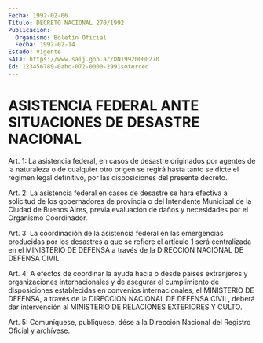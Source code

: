 ```yaml
---
Fecha: 1992-02-06
Título: DECRETO NACIONAL 270/1992
Publicación:
  Organismo: Boletín Oficial
  Fecha: 1992-02-14
Estado: Vigente
SAIJ: https://www.saij.gob.ar/DN19920000270
Id: 123456789-0abc-072-0000-2991soterced
---
```

# ASISTENCIA FEDERAL ANTE SITUACIONES DE DESASTRE NACIONAL

<a id="1"></a>
Art. 1: La asistencia federal, en casos de desastre originados por agentes  de  la naturaleza o de cualquier otro origen se regirá hasta  tanto  se  dicte   el  régimen  legal  definitivo,  por  las disposiciones del presente decreto.

<a id="2"></a>
Art.  2:  La  asistencia  federal en casos de desastre se hará efectiva  a  solicitud  de  los gobernadores  de  provincia  o  del Intendente  Municipal  de  la  Ciudad    de  Buenos  Aires,  previa evaluación  de  daños  y necesidades por el Organismo  Coordinador.

<a id="3"></a>
Art.  3:  La  coordinación  de  la  asistencia  federal en las emergencias  producidas  por  los  desastres  a  que se refiere  el artículo 1 será centralizada en el MINISTERIO DE DEFENSA  a  través de la DIRECCION NACIONAL DE DEFENSA CIVIL.

<a id="4"></a>
Art.  4:  A efectos de coordinar la ayuda hacia o desde países extranjeros  y organizaciones  internacionales  y  de  asegurar  el cumplimiento de disposiciones establecidas en convenios internacionales,    el  MINISTERIO  DE  DEFENSA,  a  través  de  la DIRECCION NACIONAL DE  DEFENSA  CIVIL,  deberá  dar intervención al MINISTERIO DE RELACIONES EXTERIORES Y CULTO.

<a id="5"></a>
Art.  5: Comuníquese, publíquese, dése a la Dirección Nacional del Registro Oficial y archívese.